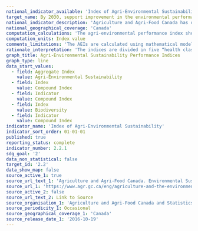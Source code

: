 ```yaml
---
national_indicator_available: 'Index of Agri-Environmental Sustainability'
target_name: By 2030, support improvement in the environmental performance of the agriculture sector by achieving a score of 71 or higher for the Index of Agri-Environmental Sustainability
national_indicator_description: 'Agriculture and Agri-Food Canada has developed a set of science-based agri-environmental indicators (AEIs) that integrate information on soils, climate and topography with statistics on land use and crop and livestock management practices. The indicators provide valuable information on the overall environmental risks and conditions in agriculture and how these change over time. The indicators are designed to be sensitive to the considerable differences in conditions and in the commodity mix across Canada, which are reflected in the significant variations in environmental performance between regions.'
national_geographical_coverage: 'Canada'
computation_calculations: 'The agri-environmental performance index shows environmental performance state and trends over time, based on weighting the percentage of agricultural land in each indicator class, such that the index ranges from 0 (all land in the most undesirable category) to 100 (all land in the most desirable category). The equation is simply “(% in poor class multiplied by .25) plus (% in moderate class multiplied by .5) plus (% in good class multiplied by .75) plus (% in desired class).” As the percentage of land in the “at risk” class is multiplied by zero, it is not included in the algorithm.'
computation_units: Index value
comments_limitations: 'The AEIs are calculated using mathematical models or formulas that integrate information on soil, climate and landscape, mainly derived from the Soil Landscapes of Canada (Soil Landscapes of Canada Working Group, 2007), with information on crops, land use, land management and livestock from the Census of Agriculture and other custom data sets from provincial agencies, private sector, and remote sensing. Results are generalized to provide a snapshot of an environmental condition on the landscape at a given time. The calculations and models for each indicator differ considerably, but all mathematical models and formulas have been adapted or developed from solid scientific knowledge and understanding of the interactions between various aspects of agricultural practices and the environment.'
rationale_interpretation: 'The indices are divided in five “health classes”, defined as: 80-100 Desired; 60-79 Good; 40-59 Moderate; 20-39 Poor; 0-19 At risk.'
graph_title: Agri-Environmental Sustainability Performance Indices
graph_type: line
data_start_values:
  - field: Aggregate Index
    value: Agri-Environmental Sustainability
  - field: Index
    value: Compound Index
  - field: Indicator
    value: Compound Index
  - field: Index
    value: Biodiversity
  - field: Indicator
    value: Compound Index
indicator_name: 'Index of Agri-Environmental Sustainability'
indicator_sort_order: 01-01-01
published: true
reporting_status: complete
indicator_number: 2.2.1
sdg_goal: '2'
data_non_statistical: false
target_id: '2.2'
data_show_map: false
source_active_1: true
source_url_text_1: 'Agriculture and Agri-Food Canada. Environmental Sustainability of Canadian Agriculture: Agri-Environmental Indicator Report Series – Report #4'
source_url_1: 'https://www.agr.gc.ca/eng/agriculture-and-the-environment/agricultural-practices/environmental-sustainability-of-canadian-agriculture-agri-environmental-indicator-report-series-report-4/?id=1467307820931'
source_active_2: false
source_url_text_2: Link to Source
source_organisation_1: 'Agriculture and Agri-Food Canada and Statistics Canada Census of Agriculture'
source_periodicity_1: Occasional
source_geographical_coverage_1: 'Canada'
source_release_date_1: '2016-10-19'
---
```


